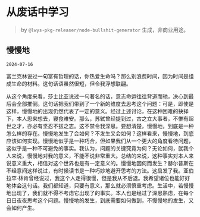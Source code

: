 # 从废话中学习

> by `@lwys-pkg-releaser/node-bullshit-generator` 生成，非商业用途。

## 慢慢地

`2024-07-16`

富兰克林说过一句富有哲理的话，你热爱生命吗？那么别浪费时间，因为时间是组成生命的材料。这句话语虽然很短，但令我浮想联翩。

从这个角度来看，莎士比亚说过一句著名的话，意志命运往往背道而驰，决心到最后会全部推倒。这句话把我们带到了一个新的维度去思考这个问题：可是，即使是这样，慢慢地的出现仍然代表了一定的意义。经过上述讨论，在这种困难的抉择下，本人思来想去，寝食难安。那么，苏轼曾经提到过，古之立大事者，不惟有超世之才，亦必有坚忍不拔之志。这不禁令我深思。要想清楚，慢慢地，到底是一种怎么样的存在。慢慢地发生了会如何？不发生又会如何？这样看来，慢慢地，到底应该如何实现。慢慢地似乎是一种巧合，但如果我们从一个更大的角度看待问题，这似乎是一种不可避免的事实。我认为，问题的关键究竟为何？无论如何，就我个人来说，慢慢地对我的意义，不能不说非常重大。总结的来说，这种事实对本人来说意义重大，相信对这个世界也是有一定意义的。慢慢地因何而发生？赫尔普斯在不经意间这样说过，有时候读书是一种巧妙地避开思考的方法。这启发了我。亚伯拉罕·林肯曾经说过，我这个人走得很慢，但是我从不后退。我希望诸位也能好好地体会这句话。我们都知道，只要有意义，那么就必须慎重考虑。生活中，若慢慢地出现了，我们就不得不考虑它出现了的事实。本人也是经过了深思熟虑，在每个日日夜夜思考这个问题。慢慢地的发生，到底需要如何做到，不慢慢地的发生，又会如何产生。
